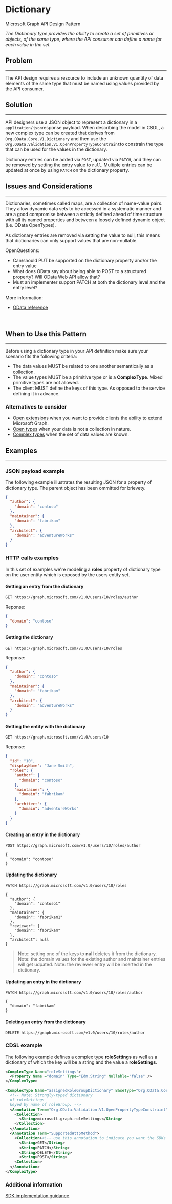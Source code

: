 # Dictionary

Microsoft Graph API Design Pattern

*The Dictionary type provides the ability to create a set of primitives or objects, of the same type, where the API consumer can define a name for each value in the set.*

## Problem
--------

The API design requires a resource to include an unknown quantity of data elements of the same type that must be named using values provided by the API consumer.

## Solution
--------

API designers use a JSON object to represent a dictionary in a `application/json`response payload. When describing the model in CSDL, a new complex type can be created that derives from `Org.OData.Core.V1.Dictionary` and then use the `Org.OData.Validation.V1.OpenPropertyTypeConstraint`to constrain the type that can be used for the values in the dictionary.

Dictionary entries can be added via `POST`, updated via `PATCH`, and they can be removed by setting the entry value to `null`. Multiple entries can be updated at once by using `PATCH` on the dictionary property.

## Issues and Considerations
-------------------------

Dictionaries, sometimes called maps, are a collection of name-value pairs. They allow dynamic data sets to be accessed in a systematic manner and are a good compromise between a strictly defined ahead of time structure with all its named properties and between a loosely defined dynamic object (i.e. OData OpenTypes).

As dictionary entries are removed via setting the value to null, this means that dictionaries can only support values that are non-nullable.

  OpenQuestions:
  - Can/should PUT be supported on the dictionary property and/or the entry value 
  - What does OData say about being able to POST to a structured property? Will OData Web API allow that?
  - Must an implementer support PATCH at both the dictionary level and the entry level?

More information:

- [OData reference](https://github.com/oasis-tcs/odata-vocabularies/blob/master/vocabularies/Org.OData.Core.V1.md#dictionary)

 
## When to Use this Pattern
------------------------

Before using a dictionary type in your API definition make sure your scenario fits the following criteria:

- The data values MUST be related to one another semantically as a collection.
- The value types MUST be a primitive type or is a **ComplexType**. Mixed primitive types are not allowed.
- The client MUST define the keys of this type. As opposed to the service defining it in advance.

### Alternatives to consider

- [Open extensions](https://docs.microsoft.com/en-us/graph/extensibility-open-users) when you want to provide clients the ability to extend Microsoft Graph.
- [Open types](https://docs.microsoft.com/en-us/aspnet/web-api/overview/odata-support-in-aspnet-web-api/odata-v4/use-open-types-in-odata-v4) when your data is not a collection in nature.
- [Complex types](https://docs.microsoft.com/en-us/odata/webapi/complextypewithnavigationproperty) when the set of data values are known.

## Examples
-------

### JSON payload example

The following example illustrates the resulting JSON for a property of dictionary type. The parent object has been ommitted for brievety.

```json
{
  "author": {
    "domain": "contoso"
  },
  "maintainer": {
    "domain": "fabrikam"
  },
  "architect": {
    "domain": "adventureWorks"
  }
}
```

### HTTP calls examples

In this set of examples we're modeling a **roles** property of dictionary type on the user entity which is exposed by the users entity set.

#### Getting an entry from the dictionary

```HTTP
GET https://graph.microsoft.com/v1.0/users/10/roles/author
```

Reponse:

```json
{
  "domain": "contoso"
}
```

#### Getting the dictionary

```HTTP
GET https://graph.microsoft.com/v1.0/users/10/roles
```

Reponse:

```json
{
  "author": {
    "domain": "contoso"
  },
  "maintainer": {
    "domain": "fabrikam"
  },
  "architect": {
    "domain": "adventureWorks"
  }
}
```

#### Getting the entity with the dictionary

```HTTP
GET https://graph.microsoft.com/v1.0/users/10
```

Reponse:

```json
{
  "id": "10",
  "displayName": "Jane Smith",
  "roles": {
    "author": {
      "domain": "contoso"
    },
    "maintainer": {
      "domain": "fabrikam"
    },
    "architect": {
      "domain": "adventureWorks"
    }
  }
}
```

#### Creating an entry in the dictionary

```HTTP
POST https://graph.microsoft.com/v1.0/users/10/roles/author

{
  "domain": "contoso"
}
```

#### Updating the dictionary

```HTTP
PATCH https://graph.microsoft.com/v1.0/users/10/roles

{
  "author": {
    "domain": "contoso1"
  },
  "maintainer": {
    "domain": "fabrikam1"
  },
  "reviewer": {
    "domain": "fabrikam"
  },
  "architect": null
}
```

> Note: setting one of the keys to **null** deletes it from the dictionary.
> Note: the domain values for the existing author and maintainer entries will get udpated.
> Note: the reviewer entry will be inserted in the dictionary.

#### Updating an entry in the dictionary

```HTTP
PATCH https://graph.microsoft.com/v1.0/users/10/roles/author

{
  "domain": "fabrikam"
}
```

#### Deleting an entry from the dictionary

```HTTP
DELETE https://graph.microsoft.com/v1.0/users/10/roles/author
```

### CDSL example

The following example defines a complex type **roleSettings** as well as a dictionary of which the key will be a string and the value a **roleSettings**.

```xml
<ComplexType Name="roleSettings">
  <Property Name ="domain" Type="Edm.String" Nullable="false" />
</ComplexType>

<ComplexType Name="assignedRoleGroupDictionary" BaseType="Org.OData.Core.V1.Dictionary">
  <!-- Note: Strongly-typed dictionary
  of roleSettings
  keyed by name of roleGroup. -->
  <Annotation Term="Org.OData.Validation.V1.OpenPropertyTypeConstraint">
    <Collection>
      <String>microsoft.graph.roleSettings</String>
    </Collection>
  </Annotation>
  <Annotation Term="SupportedHttpMethod">
    <Collection><!-- use this annotation to indicate you want the SDKs to generate additional request builders to update the dictionary atomtically -->
      <String>GET</String>
      <String>PATCH</String>
      <String>DELETE</String>
      <String>POST</String>
    <Collection>
  </Annotation>
</ComplexType>
```

### Additional information

[SDK implementation guidance](./client-guidance.md).
